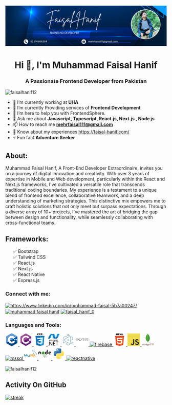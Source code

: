 ![logo](https://github.com/FaisalHanif12/FaisalHanif12/blob/main/Banner.png) 
<h1 align="center">Hi 👋, I'm Muhammad Faisal Hanif</h1>
<h3 align="center">A Passionate Frontend Developer from Pakistan</h3>

<p align="left"> <img src="https://komarev.com/ghpvc/?username=faisalhanif12&label=Profile%20views&color=0e75b6&style=flat" alt="faisalhanif12" /> </p>

- 🔭 I’m currently working at **UHA**
- 🌱 I’m currently Providing services of **Frontend Development** 
- 🤝 I’m here to help you with FrontendSphere.
- 💬 Ask me about **Javascript, Typescript, React.js, Next.js , Node js**
- 📫 How to reach me **mehrfaisal111@gmail.com**
- 📄 Know about my experiences https://faisal-hanif.com/
- ⚡ Fun fact **Adventure Seeker**
 
<h2 align="left">About:</h2>

Muhammad Faisal Hanif, A Front-End Developer Extraordinaire, invites you on a journey of digital innovation and creativity. With over 3 years of expertise in Mobile and Web development, particularly within the React and Next.js frameworks, I've cultivated a versatile role that transcends traditional coding boundaries. My experience is a testament to a unique blend of frontend excellence, collaborative teamwork, and a deep understanding of marketing strategies. This distinctive mix empowers me to craft holistic solutions that not only meet but surpass expectations. Through a diverse array of 10+ projects, I've mastered the art of bridging the gap between design and functionality, while seamlessly collaborating with cross-functional teams.

<h2 align="left">Frameworks:</h2>

<ul style="list-style-type: none;">
  <li>✅ Bootstrap</li>
  <li>✅ Tailwind CSS</li>
  <li>✅ React.js</li>
  <li>✅ Next.js</li>
  <li>✅ React Native</li>
  <li>✅ Express.js</li>
</ul>

<h3 align="left">Connect with me:</h3>
<p align="left">
<a href="https://linkedin.com/in/https://www.linkedin.com/in/muhammad-faisal-5b7a00247/" target="blank"><img align="center" src="https://raw.githubusercontent.com/rahuldkjain/github-profile-readme-generator/master/src/images/icons/Social/linked-in-alt.svg" alt="https://www.linkedin.com/in/muhammad-faisal-5b7a00247/" height="30" width="40" /></a>
<a href="https://fb.com/muhammad faisal hanif" target="blank"><img align="center" src="https://raw.githubusercontent.com/rahuldkjain/github-profile-readme-generator/master/src/images/icons/Social/facebook.svg" alt="muhammad faisal hanif" height="30" width="40" /></a>
<a href="https://instagram.com/faisal_hanif_0" target="blank"><img align="center" src="https://raw.githubusercontent.com/rahuldkjain/github-profile-readme-generator/master/src/images/icons/Social/instagram.svg" alt="faisal_hanif_0" height="30" width="40" /></a>
</p>

<h3 align="left">Languages and Tools:</h3>
<p align="left"> <a href="https://www.w3schools.com/cpp/" target="_blank" rel="noreferrer"> <img src="https://raw.githubusercontent.com/devicons/devicon/master/icons/cplusplus/cplusplus-original.svg" alt="cplusplus" width="40" height="40"/> </a> <a href="https://www.w3schools.com/cs/" target="_blank" rel="noreferrer"> <img src="https://raw.githubusercontent.com/devicons/devicon/master/icons/csharp/csharp-original.svg" alt="csharp" width="40" height="40"/> </a> <a href="https://www.w3schools.com/css/" target="_blank" rel="noreferrer"> <img src="https://raw.githubusercontent.com/devicons/devicon/master/icons/css3/css3-original-wordmark.svg" alt="css3" width="40" height="40"/> </a> <a href="https://dotnet.microsoft.com/" target="_blank" rel="noreferrer"> <img src="https://raw.githubusercontent.com/devicons/devicon/master/icons/dot-net/dot-net-original-wordmark.svg" alt="dotnet" width="40" height="40"/> </a> <a href="https://www.electronjs.org" target="_blank" rel="noreferrer"> <img src="https://raw.githubusercontent.com/devicons/devicon/master/icons/electron/electron-original.svg" alt="electron" width="40" height="40"/> </a> <a href="https://expressjs.com" target="_blank" rel="noreferrer"> <img src="https://raw.githubusercontent.com/devicons/devicon/master/icons/express/express-original-wordmark.svg" alt="express" width="40" height="40"/> </a> <a href="https://firebase.google.com/" target="_blank" rel="noreferrer"> <img src="https://www.vectorlogo.zone/logos/firebase/firebase-icon.svg" alt="firebase" width="40" height="40"/> </a> <a href="https://www.w3.org/html/" target="_blank" rel="noreferrer"> <img src="https://raw.githubusercontent.com/devicons/devicon/master/icons/html5/html5-original-wordmark.svg" alt="html5" width="40" height="40"/> </a> <a href="https://developer.mozilla.org/en-US/docs/Web/JavaScript" target="_blank" rel="noreferrer"> <img src="https://raw.githubusercontent.com/devicons/devicon/master/icons/javascript/javascript-original.svg" alt="javascript" width="40" height="40"/> </a> <a href="https://www.mongodb.com/" target="_blank" rel="noreferrer"> <img src="https://raw.githubusercontent.com/devicons/devicon/master/icons/mongodb/mongodb-original-wordmark.svg" alt="mongodb" width="40" height="40"/> </a> <a href="https://www.microsoft.com/en-us/sql-server" target="_blank" rel="noreferrer"> <img src="https://www.svgrepo.com/show/303229/microsoft-sql-server-logo.svg" alt="mssql" width="40" height="40"/> </a> <a href="https://www.mysql.com/" target="_blank" rel="noreferrer"> <img src="https://raw.githubusercontent.com/devicons/devicon/master/icons/mysql/mysql-original-wordmark.svg" alt="mysql" width="40" height="40"/> </a> <a href="https://nodejs.org" target="_blank" rel="noreferrer"> <img src="https://raw.githubusercontent.com/devicons/devicon/master/icons/nodejs/nodejs-original-wordmark.svg" alt="nodejs" width="40" height="40"/> </a> <a href="https://www.python.org" target="_blank" rel="noreferrer"> <img src="https://raw.githubusercontent.com/devicons/devicon/master/icons/python/python-original.svg" alt="python" width="40" height="40"/> </a> <a href="https://reactnative.dev/" target="_blank" rel="noreferrer"> <img src="https://reactnative.dev/img/header_logo.svg" alt="reactnative" width="40" height="40"/> </a> </p>

<p><img align="center" src="https://github-readme-stats.vercel.app/api/top-langs?username=faisalhanif12&show_icons=true&locale=en&layout=compact" alt="faisalhanif12" /></p>


## Activity On GitHub

<p align="">
  <a href="https://github.com/FaisalHanif12">      
<img title="stats" alt="streak" src="https://github-readme-streak-stats.herokuapp.com/?user=FaisalHanif12&theme=dark&hide_border=true&stroke=f53b3b"/>
</a> 
</p>

